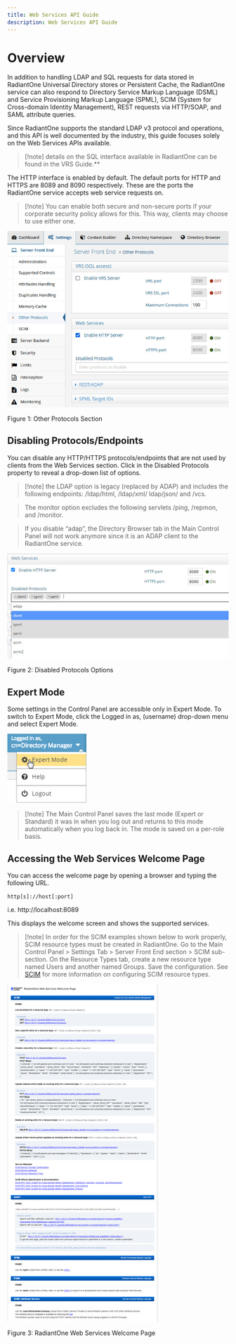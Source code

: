 ```yaml
---
title: Web Services API Guide
description: Web Services API Guide
---
```


# Overview

In addition to handling LDAP and SQL requests for data stored in RadiantOne Universal Directory stores or Persistent Cache, the RadiantOne service can also respond to Directory Service Markup Language (DSML) and Service Provisioning Markup Language (SPML), SCIM (System for Cross-domain Identity Management), REST requests via HTTP/SOAP, and SAML attribute queries.

Since RadiantOne supports the standard LDAP v3 protocol and operations, and this API is well documented by the industry, this guide focuses solely on the Web Services APIs available.

>[!note] details on the SQL interface available in RadiantOne can be found in the VRS Guide.**

The HTTP interface is enabled by default. The default ports for HTTP and HTTPS are 8089 and 8090 respectively. These are the ports the RadiantOne service accepts web service requests on. <!-- To modify the ports for HTTP/HTTPS access, go to the Main Control Panel > Settings tab > Server Front End section -> Other Protocols sub-section. If changes are made to these settings, save the configuration, and restart the RadiantOne service (on all nodes if deployed in a cluster). -->

>[!note] You can enable both secure and non-secure ports if your corporate security policy allows for this. This way, clients may choose to use either one.

![Other Protocols Section](Media/Image1.1a.jpg)
 
Figure 1: Other Protocols Section

## Disabling Protocols/Endpoints

You can disable any HTTP/HTTPS protocols/endpoints that are not used by clients from the Web Services section. Click in the Disabled Protocols property to reveal a drop-down list of options. 

>[!note]  the LDAP option is legacy (replaced by ADAP) and includes the following endpoints: /ldap/html, /ldap/xml/ ldap/json/ and /vcs.

>The monitor option excludes the following servlets /ping, /repmon, and /monitor.

>If you disable “adap”, the Directory Browser tab in the Main Control Panel will not work anymore since it is an ADAP client to the RadiantOne service.

![Disabled Protocols Options](Media/Image1.2.jpg)
 
Figure 2: Disabled Protocols Options

<!-- 

## Accessing the Web Services over SSL (HTTPS)

The server certificate used for HTTPS communication is the one configured on the Server Control Panel > Settings tab. Click **Manage** next to Server Certificate. If this certificate has been signed by a Certificate Authority (CA) known by the client, then HTTPS communication should work without further configuration.

If this certificate has been self-signed or signed by a CA not known by the client, the client should have the public key certificate imported into their keystore before trying to communicate with the RadiantOne service via HTTPS.

You can export the server certificate for the client’s use by viewing the certificate and clicking Save to File. Browse to a location and enter a certificate file name.

>[!note] If you have deployed RadiantOne in a cluster, each node has its own server certificate.**

Send the certificate (RadiantOne server public certificate) file to the client machine(s), which communicates via SSL with the RadiantOne service. For example, Java clients generally store this file in the <Java_Home>/lib/security/cacerts directory. 

-->

## Expert Mode

Some settings in the Control Panel are accessible only in Expert Mode. To switch to Expert Mode, click the Logged in as, (username) drop-down menu and select Expert Mode. 

![An image showing ](Media/expert-mode.jpg)
 
>[!note] The Main Control Panel saves the last mode (Expert or Standard) it was in when you log out and returns to this mode automatically when you log back in. The mode is saved on a per-role basis.

## Accessing the Web Services Welcome Page

You can access the welcome page by opening a browser and typing the following URL. 

```
http[s]://host[:port]
```

i.e. http://localhost:8089

This displays the welcome screen and shows the supported services.

>[!note] In order for the SCIM examples shown below to work properly, SCIM resource types must be created in RadiantOne. Go to the Main Control Panel > Settings Tab > Server Front End section > SCIM sub-section. On the Resource Types tab, create a new resource type named Users and another named Groups. Save the configuration. See [SCIM](scim.md) for more information on configuring SCIM resource types. 

![An image showing ](Media/Image1.3.jpg)
 
Figure 3: RadiantOne Web Services Welcome Page
